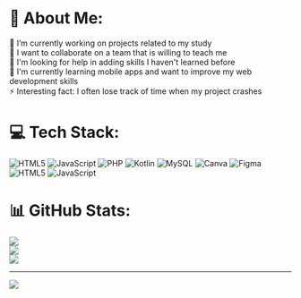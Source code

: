 # 💫 About Me:
🔭 I’m currently working on projects related to my study<br>👯 I want to collaborate on a team that is willing to teach me<br>🤝 I'm looking for help in adding skills I haven't learned before<br>🌱 I'm currently learning mobile apps and want to improve my web development skills<br>⚡ Interesting fact: I often lose track of time when my project crashes


# 💻 Tech Stack:
![HTML5](https://img.shields.io/badge/html5-%23E34F26.svg?style=for-the-badge&logo=html5&logoColor=white) ![JavaScript](https://img.shields.io/badge/javascript-%23323330.svg?style=for-the-badge&logo=javascript&logoColor=%23F7DF1E) ![PHP](https://img.shields.io/badge/php-%23777BB4.svg?style=for-the-badge&logo=php&logoColor=white) ![Kotlin](https://img.shields.io/badge/kotlin-%237F52FF.svg?style=for-the-badge&logo=kotlin&logoColor=white) ![MySQL](https://img.shields.io/badge/mysql-4479A1.svg?style=for-the-badge&logo=mysql&logoColor=white) ![Canva](https://img.shields.io/badge/Canva-%2300C4CC.svg?style=for-the-badge&logo=Canva&logoColor=white) ![Figma](https://img.shields.io/badge/figma-%23F24E1E.svg?style=for-the-badge&logo=figma&logoColor=white) ![HTML5](https://img.shields.io/badge/html5-%23E34F26.svg?style=for-the-badge&logo=html5&logoColor=white) ![JavaScript](https://img.shields.io/badge/javascript-%23323330.svg?style=for-the-badge&logo=javascript&logoColor=%23F7DF1E)
# 📊 GitHub Stats:
![](https://github-readme-stats.vercel.app/api?username=akmalbagusramadhan21&theme=dark&hide_border=false&include_all_commits=false&count_private=false)<br/>
![](https://nirzak-streak-stats.vercel.app/?user=akmalbagusramadhan21&theme=dark&hide_border=false)<br/>
![](https://github-readme-stats.vercel.app/api/top-langs/?username=akmalbagusramadhan21&theme=dark&hide_border=false&include_all_commits=false&count_private=false&layout=compact)

---
[![](https://visitcount.itsvg.in/api?id=akmalbagusramadhan21&icon=0&color=0)](https://visitcount.itsvg.in)

<!-- Proudly created with GPRM ( https://gprm.itsvg.in ) -->


<!---
akmalbagusramadhan21/akmalbagusramadhan21 is a ✨ special ✨ repository because its `README.md` (this file) appears on your GitHub profile.
You can click the Preview link to take a look at your changes.
--->
